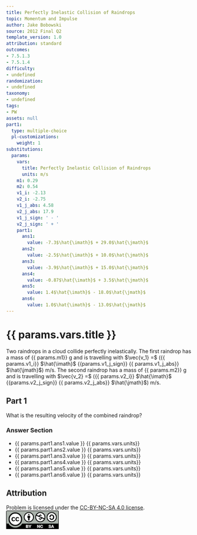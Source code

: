 ```yaml
---
title: Perfectly Inelastic Collision of Raindrops
topic: Momentum and Impulse
author: Jake Bobowski
source: 2012 Final Q2
template_version: 1.0
attribution: standard
outcomes:
- 7.5.1.3
- 7.5.1.4
difficulty:
- undefined
randomization:
- undefined
taxonomy:
- undefined
tags:
- PW
assets: null
part1:
  type: multiple-choice
  pl-customizations:
    weight: 1
substitutions:
  params:
    vars:
      title: Perfectly Inelastic Collision of Raindrops
      units: m/s
    m1: 0.29
    m2: 0.54
    v1_i: -2.13
    v2_i: -2.75
    v1_j_abs: 4.58
    v2_j_abs: 17.9
    v1_j_sign: ' - '
    v2_j_sign: ' + '
    part1:
      ans1:
        value: -7.3$\hat{\imath}$ + 29.0$\hat{\jmath}$
      ans2:
        value: -2.5$\hat{\imath}$ + 10.0$\hat{\jmath}$
      ans3:
        value: -3.9$\hat{\imath}$ + 15.0$\hat{\jmath}$
      ans4:
        value: -0.87$\hat{\imath}$ + 3.5$\hat{\jmath}$
      ans5:
        value: 1.4$\hat{\imath}$ - 18.0$\hat{\jmath}$
      ans6:
        value: 1.0$\hat{\imath}$ - 13.0$\hat{\jmath}$
---
```

# {{ params.vars.title }}
Two raindrops in a cloud collide perfectly inelastically. The first raindrop has a mass of {{ params.m1}} g and is travelling with $\vec{v_1} =$ ({{ params.v1_i}} $\hat{\imath}$ {{params.v1_j_sign}} {{ params.v1_j_abs}} $\hat{\jmath}$) m/s.
The second raindrop has a mass of {{ params.m2}} g and is travelling with $\vec{v_2} =$ ({{ params.v2_i}} $\hat{\imath}$ {{params.v2_j_sign}} {{ params.v2_j_abs}} $\hat{\jmath}$) m/s.

## Part 1

What is the resulting velocity of the combined raindrop?

### Answer Section

- {{ params.part1.ans1.value }} {{ params.vars.units}}
- {{ params.part1.ans2.value }} {{ params.vars.units}}
- {{ params.part1.ans3.value }} {{ params.vars.units}}
- {{ params.part1.ans4.value }} {{ params.vars.units}}
- {{ params.part1.ans5.value }} {{ params.vars.units}}
- {{ params.part1.ans6.value }} {{ params.vars.units}}

## Attribution

Problem is licensed under the [CC-BY-NC-SA 4.0 license](https://creativecommons.org/licenses/by-nc-sa/4.0/).<br> ![The Creative Commons 4.0 license requiring attribution-BY, non-commercial-NC, and share-alike-SA license.](https://raw.githubusercontent.com/firasm/bits/master/by-nc-sa.png)